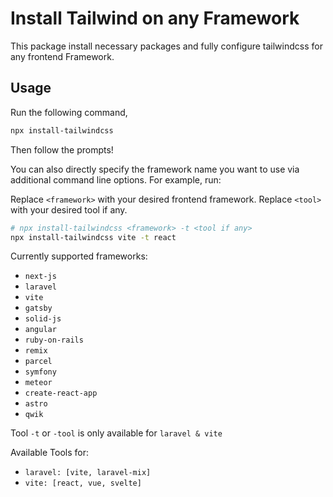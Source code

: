 # Install Tailwind on any Framework

This package install necessary packages and fully configure tailwindcss for any frontend Framework.

## Usage

Run the following command,

```bash
npx install-tailwindcss
```

Then follow the prompts!

You can also directly specify the framework name you want to use via additional command line options. For example, run:

Replace `<framework>` with your desired frontend framework.
Replace `<tool>` with your desired tool if any.

```bash
# npx install-tailwindcss <framework> -t <tool if any>
npx install-tailwindcss vite -t react
```

Currently supported frameworks:

- `next-js`
- `laravel`
- `vite`
- `gatsby`
- `solid-js`
- `angular`
- `ruby-on-rails`
- `remix`
- `parcel`
- `symfony`
- `meteor`
- `create-react-app`
- `astro`
- `qwik`

Tool `-t` or `-tool` is only available for `laravel & vite`

Available Tools for:

- `laravel: [vite, laravel-mix]`
- `vite: [react, vue, svelte]`
